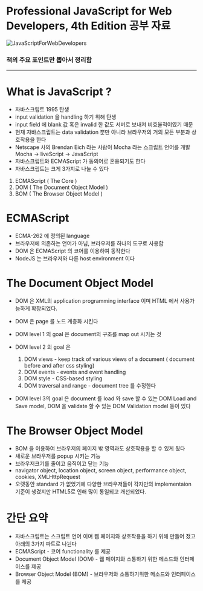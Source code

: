 # Professional JavaScript for Web Developers, 4th Edition 공부 자료

![JavaScriptForWebDevelopers](https://user-images.githubusercontent.com/51187508/104849536-8aae2100-592d-11eb-8098-70236d364e1a.jpg)

### 책의 주요 포인트만 뽑아서 정리함

---


# What is JavaScript ?

- 자바스크립트 1995 탄생
- input validation 을 handling 하기 위해 탄생
- input field 에 blank 값 혹은 invalid 한 값도 서버로 보내져 비효율적이였기 때문
- 현재 자바스크립트는 data validation 뿐만 아니라 브라우저의 거의 모든 부분과 상호작용을 한다
- Netscape 사의 Brendan Eich 라는 사람이 Mocha 라는 스크립트 언어를 개발 Mocha → liveScript → JavaScript
- 자바스크립트와 ECMAScript 가 동의어로 혼용되기도 한다
- 자바스크립트는 크게 3가지로 나눌 수 있다
1. ECMAScript ( The Core )
2. DOM ( The Document Object Model )
3. BOM ( The Browser Object Model )

# ECMAScript

- ECMA-262 에 정의된 language
- 브라우저에 의존하는 언어가 아님, 브라우저를 하나의 도구로 사용함
- DOM 은 ECMAScript 의 코어를 이용하여 동작한다
- NodeJS 는 브라우저와 다른 host environment 이다

# The Document Object Model

- DOM 은 XML의 application programming interface 이며 HTML 에서 사용가능하게 확장되었다.
- DOM 은 page 를 노드 계층화 시킨다
- DOM level 1 의 goal 은 document의 구조를 map out 시키는 것
- DOM level 2 의 goal 은
    1. DOM views - keep track of various views of a document ( document before and after css styling)
    2. DOM events - events and event handling
    3. DOM style - CSS-based styling
    4. DOM traversal and range - document tree 를 수정한다 

- DOM level 3의 goal 은 document 를 load 와 save 할 수 있는 DOM Load and Save model, DOM 을 validate 할 수 있는 DOM Validation model 등이 있다

# The Browser Object Model

- BOM 을 이용하여 브라우저의 페이지 밖 영역과도 상호작용을 할 수 있게 됬다
- 새로운 브라우저를 popup 시키는 기능
- 브라우저크기를 줄이고 움직이고 닫는 기능
- navigator object, location object, screen object, performance object, cookies, XMLHttpRequest
- 오랫동안 standard 가 없었기에 다양한 브라우저들이 각자만의 implementaion 기준이 생겼지만 HTML5로 인해 많이 통일되고 개선되었다.

# 간단 요약

- 자바스크립트는 스크립트 언어 이며 웹 페이지와 상호작용을 하기 위해 만들어 졌고 아래의 3가지 파트로 나뉜다
- ECMAScript - 코어 functionality 를 제공
- Document Object Model (DOM) - 웹 페이지와 소통하기 위한 메소드와 인터페이스를 제공
- Browser Object Model (BOM) - 브라우저와 소통하기위한 메소드와 인터페이스를 제공

# <Script> Element

- 자바스크립트를 HTML 에 insert 하기 위한 primary 방식이다
- 네트스케이프가 개발함
- 훗날 HTML 의 스팩에 추가됨
- 총 6가지의 attributes 들이 있음
    1. async - script가 다운로드 진행 하는 동시에 다른 작업도 동시에 하기 위해  ( Optional )
    2. charset - character set of code 잘 안쓰임 (Optional)
    3. crossorigin - CORS 세팅, 사용하지 않는 방식이 default, crossorigin="use-credentials" 는 앞으로 나갈 요청에 credentials 값이 포함 될것이라는 플래그 값이다. (Optional)
    4. defer - Document의 contents 가 파싱이 완료되며 display가 잘 될때까지 스크립트의 실행을 지연시키는 것
    5. integrity - verification of Subresource Integrity (SRI) 를 허락 by checking the resources against provided cryptographic signature.  
    6. language - 코드 블록이 사용하는  스크립트 언어를 표시 ( deprecated )
    7. src - 코드 형식의 external file 을 사용할다는 표시 (Optional)
    8. type - language를 대체함, 코드 블록에서 사용하는 content type ( a.k.a MIME type ) 을 표시함, 전통적으로 해당 값은 text/javascript , text/exmascript 였다. 둘다 deprecated. 자바스크립트 파일은 보통 application/x-javascript 타입이다. 

- <script> 는 페이지에 직접적으로 embed 될 수 있으며 external file 에서 불러올 수 있다
- <script> element 안에 있는 자바스크립트 코드는 위에서 아래로 interpret 된다.
- 예를 들어 정의한 function은 interpret 되어 인터프리터 환경 속에 저장된다. 나머지 page content 는 <script>안에 있는 코드들이 모두 평가될때 까지 load 되지 않는다.
- <script src = "example.js" /> 처럼 script 닫기 태그를 생략하고 하나로 퉁치는 것은 피해야한다. 해당 방식을 다루지 않는 브라우저들이 있다 특히나 인터넷 익스플로러
    
# 태그 위치

전통적으로 <script> 엘리먼트는 <head> 엘리먼트 안에서 CSS file 과 함께 위치했었지만 그 뜻은 페이지가 렌더링을 시작하기 전에 ( 렌더링은 브라우저가 <body> 태그를 받을떄 시작한다 ) 모든 자바스크립트 코드가 다운로드 되고 파싱이 되고 interpre 가 된다는 의미이다. 만약 자바스크립트 코드의 양이 많다면 페이지가 렌더링 될떄 인지할만한 지연이 일어날것이다. 이러한 이유때문에 modern web application 에서는 <body>태그 안에 위치 한다. ( 자바스크립 코드가 processed 되기 전에 페이지가 모두 렌더링 된다) 사용자 입장에서 더 좋은 경험을 제공 받는다. 

# Dynamic Script Loading

<script> 태그로 자바스크립트 자원을 불러오는 것으로 국한되어 있지 않다. DOM API 를 사용해서 불러오는 방법도 있다. 

```jsx
let script = document.createElement('script');
script.scr = 'gibbersh.js';
document.head.appendChild(scipt);
```

하지만 이러한 방식은 브라우저 preloaders 가 알지 못한다. 그렇기 때문에 자원을 fetch 하는 queue의 우선순위에 지장을 준다. 아래와 같은 방식으로 preloaders 에 해당 스크립트를 사용할것이라고  인지 시켜줄 수 있다. 

```jsx
<link rel="subresource" href="gibberish.js">
```

# <noscript>

```jsx
<body>
 <noscript>
  <p>This page requires a Javascript-enabled browser.</p>
 </noscript>
</body>
```

해당 메시지는 오직 자바스크립트를 지원하지 않는 브라우저 환경에서만 보인다. 

# 간단 요약

- 자바스크립트는 <script> 엘리먼트를 통해 HTML 페이지에 insert 된다
- HTML페이지에 직접 인라인 형식으로 마크업과 같이 있을 수 있거나 외부 파일에서 불러올 수 있다
- async 속성은 다른 스크립트가 로딩될떄까지 기다린다거나 렌더링을 block 시키지 않는다. 그렇기 떄문에 로딩속도가 더 빠르지만 순서를 보장 못하기 때문에 불러오는 스크립트 간의 의존성이 있는지 확실히  하고 주의해서 사용해야한다.
- defer 속성은 document가 렌더링이 끝날때까지 스크립트의 실행을 지연시켜준다. deffered scrpt 는 순차적으로 실행된다.
- <nosciprt> 엘리먼트는 script를 지원하지 않는 브라우저에서 실행된다. 반대로 말하면 scipt를 지원하는 환경에서는 렌더링 되지 않는다.

# Syntax

## 식별자 (Identifiers)

- first letter은 letter , _ (underscore) , $ (dollar sign)
- 나머지는 letter,  _ (underscore) , $ (dollar sign), numbers
- 식별자엔 다양한 letter, 즉 extended ASCII 혹은 Unicode letter characters를 사용할 수 있지만 을 권고하지는 않음.
- 컨벤션은 카멜케이스

## 주석 (Comments)

- // single line comment
- /* block comment 혹은 
multi-line comment *

## 문장 (Statements)

- 문장은 세미콜론 (; ) 을 끝으로 완료됨

```jsx
let diff = a - b // 권장 안함 
let diff = a - b; // 권장 
```

- 생략때문에 생기는 에러를 사전에 방지할 수 있다. 예를 들어 타이핑이 끝나지 않았다는 것을 알수 있다는 점
- 어떠한 상황에서는 세미콜론을 넣으면 parsers 가 syntax 에러를 바로잡을려고 하기 때문에  퍼포먼스도 증가한다

```jsx
if (test) 
	console.log(test);  // 돌아가지만 비추천 error-prone

if (test) { console.log(test); // 추천
}  
```

- 이 문장에서 code blocks 를 사용하는 것이 더 직관적이며 문장에 무언가가 추가될때 에러를 줄일 수 있다
